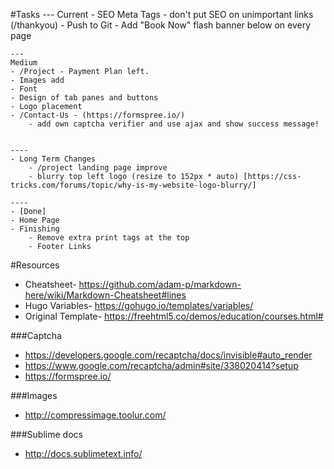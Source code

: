 #Tasks
	---
	Current
	- SEO Meta Tags
		- don't put SEO on unimportant links (/thankyou)
	- Push to Git
	- Add "Book Now" flash banner below on every page

	---
	Medium
	- /Project - Payment Plan left.
	- Images add
	- Font
	- Design of tab panes and buttons
	- Logo placement
	- /Contact-Us - (https://formspree.io/)
		- add own captcha verifier and use ajax and show success message!


	----
	- Long Term Changes
		- /project landing page improve
		- blurry top left logo (resize to 152px * auto) [https://css-tricks.com/forums/topic/why-is-my-website-logo-blurry/]

	----
	- [Done]
	- Home Page
	- Finishing
		- Remove extra print tags at the top
		- Footer Links

#Resources
- Cheatsheet- https://github.com/adam-p/markdown-here/wiki/Markdown-Cheatsheet#lines
- Hugo Variables- https://gohugo.io/templates/variables/
- Original Template- https://freehtml5.co/demos/education/courses.html#

###Captcha
- https://developers.google.com/recaptcha/docs/invisible#auto_render
- https://www.google.com/recaptcha/admin#site/338020414?setup
- https://formspree.io/

###Images
- http://compressimage.toolur.com/

###Sublime docs
- http://docs.sublimetext.info/